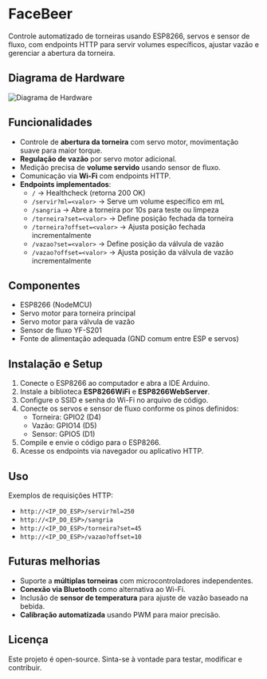# FaceBeer
Controle automatizado de torneiras usando ESP8266, servos e sensor de fluxo, com endpoints HTTP para servir volumes específicos, ajustar vazão e gerenciar a abertura da torneira.

## Diagrama de Hardware

![Diagrama de Hardware](docs/ilustracao-hardware.png)

## Funcionalidades

- Controle de **abertura da torneira** com servo motor, movimentação suave para maior torque.
- **Regulação de vazão** por servo motor adicional.
- Medição precisa de **volume servido** usando sensor de fluxo.
- Comunicação via **Wi-Fi** com endpoints HTTP.
- **Endpoints implementados**:
  - `/` → Healthcheck (retorna 200 OK)
  - `/servir?ml=<valor>` → Serve um volume específico em mL
  - `/sangria` → Abre a torneira por 10s para teste ou limpeza
  - `/torneira?set=<valor>` → Define posição fechada da torneira
  - `/torneira?offset=<valor>` → Ajusta posição fechada incrementalmente
  - `/vazao?set=<valor>` → Define posição da válvula de vazão
  - `/vazao?offset=<valor>` → Ajusta posição da válvula de vazão incrementalmente

## Componentes

- ESP8266 (NodeMCU)
- Servo motor para torneira principal
- Servo motor para válvula de vazão
- Sensor de fluxo YF-S201
- Fonte de alimentação adequada (GND comum entre ESP e servos)

## Instalação e Setup

1. Conecte o ESP8266 ao computador e abra a IDE Arduino.
2. Instale a biblioteca **ESP8266WiFi** e **ESP8266WebServer**.
3. Configure o SSID e senha do Wi-Fi no arquivo de código.
4. Conecte os servos e sensor de fluxo conforme os pinos definidos:
   - Torneira: GPIO2 (D4)
   - Vazão: GPIO14 (D5)
   - Sensor: GPIO5 (D1)
5. Compile e envie o código para o ESP8266.
6. Acesse os endpoints via navegador ou aplicativo HTTP.

## Uso

Exemplos de requisições HTTP:

- `http://<IP_DO_ESP>/servir?ml=250`
- `http://<IP_DO_ESP>/sangria`
- `http://<IP_DO_ESP>/torneira?set=45`
- `http://<IP_DO_ESP>/vazao?offset=10`

## Futuras melhorias

- Suporte a **múltiplas torneiras** com microcontroladores independentes.
- **Conexão via Bluetooth** como alternativa ao Wi-Fi.
- Inclusão de **sensor de temperatura** para ajuste de vazão baseado na bebida.
- **Calibração automatizada** usando PWM para maior precisão.

## Licença

Este projeto é open-source. Sinta-se à vontade para testar, modificar e contribuir.
